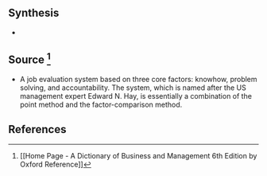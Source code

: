 ## Synthesis
- 
## Source [^1]
- A job evaluation system based on three core factors: knowhow, problem solving, and accountability. The system, which is named after the US management expert Edward N. Hay, is essentially a combination of the point method and the factor-comparison method.
## References

[^1]: [[Home Page - A Dictionary of Business and Management 6th Edition by Oxford Reference]]